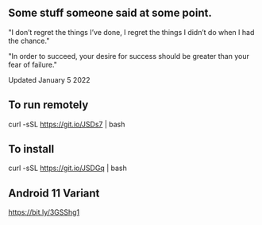 ## Some stuff someone said at some point.

"I don’t regret the things I’ve done, I regret the things I didn’t do when I had the chance."

"In order to succeed, your desire for success should be greater than your fear of failure."

Updated January 5 2022

## To run remotely 

curl -sSL https://git.io/JSDs7 | bash

## To install 

curl -sSL https://git.io/JSDGq | bash 




## Android 11 Variant 

https://bit.ly/3GSShg1



